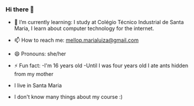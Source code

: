 ### Hi there 👋


- 🌱 I’m currently learning:
    I study at Colégio Técnico Industrial de Santa Maria, I learn about computer technology for the internet.
    
- 📫 How to reach me: 
  mellop.marialuiza@gmail.com

- 😄 Pronouns: 
  she/her
 
- ⚡ Fun fact:
  -I'm 16 years old
-Until I was four years old I ate ants hidden from my mother
- I live in Santa Maria
- I don't know many things about my course :)










<!--
**mariamello/mariamello** is a ✨ _special_ ✨ repository because its `README.md` (this file) appears on your GitHub profile.



-->
